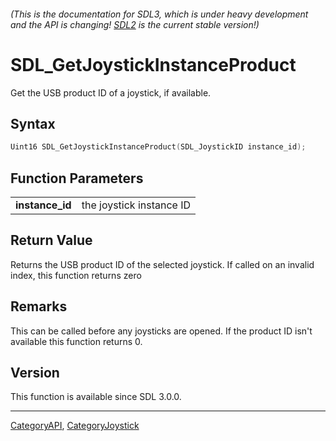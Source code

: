 ###### (This is the documentation for SDL3, which is under heavy development and the API is changing! [SDL2](https://wiki.libsdl.org/SDL2/) is the current stable version!)
# SDL_GetJoystickInstanceProduct

Get the USB product ID of a joystick, if available.

## Syntax

```c
Uint16 SDL_GetJoystickInstanceProduct(SDL_JoystickID instance_id);

```

## Function Parameters

|                     |                          |
| ------------------- | ------------------------ |
| **instance_id**     | the joystick instance ID |

## Return Value

Returns the USB product ID of the selected joystick. If called on an
invalid index, this function returns zero

## Remarks

This can be called before any joysticks are opened. If the product ID isn't
available this function returns 0.

## Version

This function is available since SDL 3.0.0.

----
[CategoryAPI](CategoryAPI), [CategoryJoystick](CategoryJoystick)


